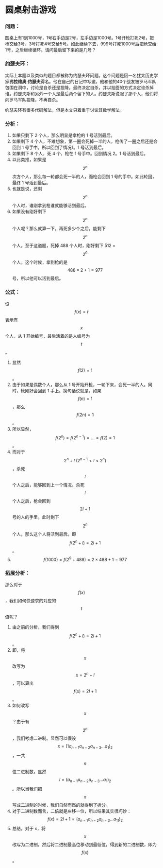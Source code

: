 # 圆桌射击游戏

### 问题：

圆桌上有1到1000号，1号右手边是2号，左手边是1000号。1号开枪打死2号，把枪交给3号，3号打死4号交给5号。如此继续下去，999号打死1000号后把枪交给1号，之后继续循环。请问最后留下来的是几号？

### 约瑟夫环：

实际上本题以及类似的题目都被称为约瑟夫环问题。这个问题是因一名犹太历史学家**弗拉维奥·约瑟夫**得名。他在自己的日记中写道，他和他的40个战友被罗马军队包围在洞中，讨论是自杀还是投降，最终决定自杀，并以抽签的方式决定谁杀掉谁。约瑟夫斯和另外一个人是最后两个留下的人。约瑟夫斯说服了那个人，他们将向罗马军队投降，不再自杀。

约瑟夫环有很多代码解法，但是本文只着重于讨论其数学解法。

### 分析：

1. 如果只剩下 2 个人，那么明显是拿枪的 1 号活到最后。
2. 如果剩下 4 个人，不难想象，第一圈会死掉一半的人，枪传了一圈之后还是会回到 1 号手中。所以回到了情况1。1 号活到最后。
3. 如果剩下 8 个人，死 4 个，枪在 1 号手中。回到情况 2。1 号活到最后。
4. 以此类推，如果是 $$2^n​$$ 次方个人，那么每一轮都会死一半的人，而枪会回到 1 号的手中。如此轮回，最终 1 号活到最后。
5. 也就是说，还剩 $$2^n$$ 个人时，谁刚拿到枪谁就能够活到最后。
6. 如果没有刚好剩下 $$2^n$$ 个人呢？那么就算一下，再死多少个之后，能剩下 $$2^n$$ 个人。至于这道题，死掉 488 个人时，刚好剩下 512 = $$2^9$$ 个人。这个时候，拿到枪的是 $$488 \times 2 + 1= 977$$ 号，所以他可以活到最后。

### 公式：

设 $$f(x) = t$$ 表示有 $$x$$ 个人，从 1 开始编号，最后活着的是人编号为 $$t$$。

1. 显然  $$f(2) = 1$$ 。
2. 由于如果是偶数个人，那么从 1 号开始开枪，一轮下来，会死一半的人。同时，枪刚好会回到 1 手上。换句话说就是，如果 $$f(n) = 1$$，那么 $$f(2n)=1$$。
3. 所以显然， $$f(2^n) = f(2^{n-1})=…=f(2)=1$$。
4. 而对于 $$2^n+l \  (2^{n-1}<l<2^n)$$  ，杀死 $$l$$ 个人之后，能够回到上一个情况。杀死 $$l$$ 个人之后，枪会回到 $$2l + 1$$ 号的人的手里。此时剩下 $$2^n$$ 个人，那么这个人将活到最后。即 $$f(2^n+l) = 2l+1$$。
5. $$f(1000) = f(2^9 + 488) = 2 \times 488 + 1 = 977$$

### 拓展分析：

那么对于$$f(x)$$，我们如何快速求的对应的 $$t$$ 值呢？

1. 由之前的分析，我们得到  $$f(2^n+l) = 2l+1$$。
2. 即，将 $$x$$ 改写为 $$x=2^n+l$$，可以算出 $$f(x) = 2l + 1$$。
3. 如何改写 $$x$$ ？由于有 $$2^n$$，我们考虑二进制。显然可以假设 $$x=(1a_{n-1}a_{n-2}a_{n-3}...a_1)_2$$，一共 $$n$$ 位二进制数，显然 $$l=(a_{n-1}a_{n-2}a_{n-3}…a_1)_2$$。所以当我们把 $$x$$ 写成二进制的时候，我们自然而然的就得到了拆分。
4. 对于二进制数而言，二倍就是左移一位，所以结果其实很巧妙：$$f(x) = 2l+1 = (a_{n-1}a_{n-2}a_{n-3}…a_11)_2$$
5. 总结，对于 x，将 $$x$$ 改写为二进制，然后将二进制最高位移动到最低位，得到新的二进制数，即为 $$f(x)$$。